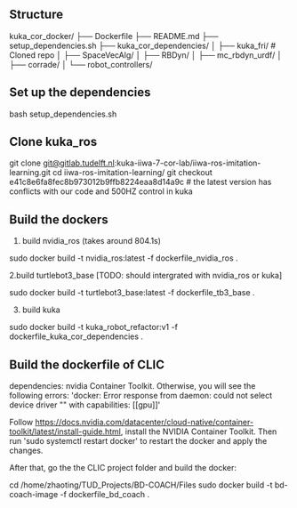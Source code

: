 
## Structure

kuka_cor_docker/
├── Dockerfile
├── README.md
├── setup_dependencies.sh
├── kuka_cor_dependencies/
│   ├── kuka_fri/                # Cloned repo
│   ├── SpaceVecAlg/
│   ├── RBDyn/
│   ├── mc_rbdyn_urdf/
│   ├── corrade/
│   └── robot_controllers/


## Set up the dependencies

bash setup_dependencies.sh

## Clone kuka_ros

git clone git@gitlab.tudelft.nl:kuka-iiwa-7-cor-lab/iiwa-ros-imitation-learning.git
cd iiwa-ros-imitation-learning/
git checkout e41c8e6fa8fec8b973012b9ffb8224eaa8d14a9c  # the latest version has conflicts with our code and 500HZ control in kuka



## Build the dockers

1. build nvidia_ros (takes around 804.1s)

sudo docker build -t nvidia_ros:latest -f dockerfile_nvidia_ros .

2.build turtlebot3_base [TODO: should intergrated with nvidia_ros or kuka]

sudo docker build -t turtlebot3_base:latest -f dockerfile_tb3_base .

3. build kuka

sudo docker build -t kuka_robot_refactor:v1 -f dockerfile_kuka_cor_dependencies .


## Build the dockerfile of CLIC
dependencies: nvidia Container Toolkit. Otherwise, you will see the following errors: 'docker: Error response from daemon: could not select device driver "" with capabilities: [[gpu]]'

Follow https://docs.nvidia.com/datacenter/cloud-native/container-toolkit/latest/install-guide.html, install the NVIDIA Container Toolkit. Then run 'sudo systemctl restart docker' to restart the docker and apply the changes. 

After that, go the the CLIC project folder and build the docker:

cd /home/zhaoting/TUD_Projects/BD-COACH/Files
sudo docker build -t bd-coach-image -f dockerfile_bd_coach .

